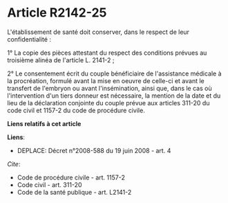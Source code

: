 # Article R2142-25

L'établissement de santé doit conserver, dans le respect de leur confidentialité : 

1° La copie des pièces attestant du respect des conditions prévues au troisième alinéa de l'article L. 2141-2 ; 

2° Le consentement écrit du couple bénéficiaire de l'assistance médicale à la procréation, formulé avant la mise en oeuvre de
celle-ci et avant le transfert de l'embryon ou avant l'insémination, ainsi que, dans le cas où l'intervention d'un tiers
donneur est nécessaire, la mention de la date et du lieu de la déclaration conjointe du couple prévue aux articles 311-20 du
code civil et 1157-2 du code de procédure civile.

**Liens relatifs à cet article**

**Liens**:

  - DEPLACE: Décret n°2008-588 du 19 juin 2008 - art. 4

_Cite_:

  - Code de procédure civile - art. 1157-2
  - Code civil - art. 311-20
  - Code de la santé publique - art. L2141-2
